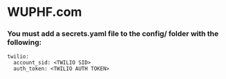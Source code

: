 # WUPHF.com

### You must add a secrets.yaml file to the config/ folder with the following:

```
twilio:
  account_sid: <TWILIO SID>
  auth_token: <TWILIO AUTH TOKEN>
```
